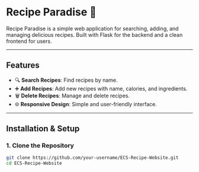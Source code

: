 # Recipe Paradise 🍴

Recipe Paradise is a simple web application for searching, adding, and managing delicious recipes. Built with Flask for the backend and a clean frontend for users.

---

## Features
- 🔍 **Search Recipes**: Find recipes by name.
- ➕ **Add Recipes**: Add new recipes with name, calories, and ingredients.
- 🗑️ **Delete Recipes**: Manage and delete recipes.
- 🌐 **Responsive Design**: Simple and user-friendly interface.

---

## Installation & Setup

### 1. Clone the Repository
```bash
git clone https://github.com/your-username/ECS-Recipe-Website.git
cd ECS-Recipe-Website
